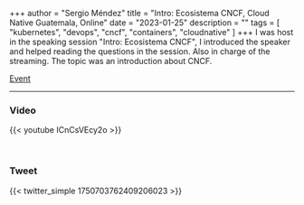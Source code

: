 +++
author = "Sergio Méndez"
title = "Intro: Ecosistema CNCF, Cloud Native Guatemala, Online"
date = "2023-01-25"
description = ""
tags = [
    "kubernetes",
    "devops",
    "cncf",
    "containers",
    "cloudnative"
]
+++
I was host in the speaking session "Intro: Ecosistema CNCF", I introduced the speaker and helped reading the questions in the session. Also in charge of the streaming. The topic was an introduction about CNCF.

[Event](https://community.cncf.io/e/mb4anr/)
<!--more-->
---
### Video

{{< youtube ICnCsVEcy2o >}}

<br>

### Tweet

{{< twitter_simple 1750703762409206023 >}}